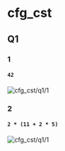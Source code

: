 # cfg_cst
## Q1
### 1
#### `42`
![cfg_cst/q1/1](https://i.ibb.co/wY4q42s/cfg1.jpg)

### 2
#### `2 * (11 + 2 * 5)`
![cfg_cst/q1/1](https://i.ibb.co/f815mzB/cfg2.jpg)